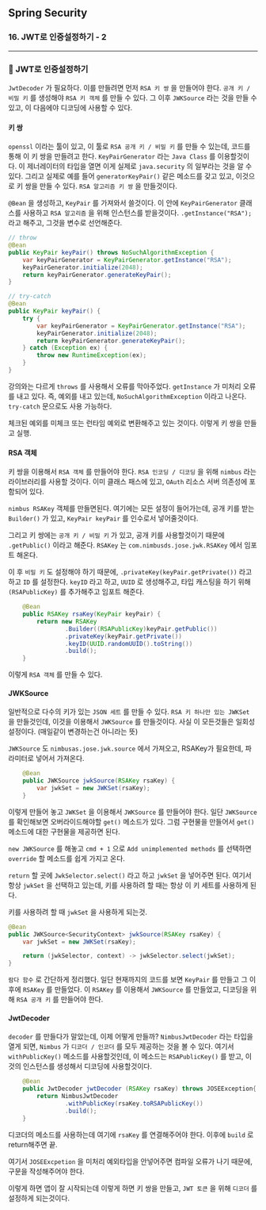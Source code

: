 ## Spring Security

### 16. JWT로 인증설정하기 - 2

---

### 📌 JWT로 인증설정하기

`JwtDecoder` 가 필요하다. 이를 만들려면 먼저 `RSA 키 쌍` 을 만들어야 한다.
`공개 키 / 비밀 키` 를 생성해야 `RSA 키 객체` 를 만들 수 있다.
그 이후 `JWKSource` 라는 것을 만들 수 있고, 이 다음에야 디코딩에 사용할 수 있다.

#### 키 쌍

`openssl` 이라는 툴이 있고, 이 툴로 `RSA 공개 키 / 비밀 키` 를 만들 수 있는데, 코드를 통해 이 키 쌍을 만들려고 한다. `KeyPairGenerator` 라는 `Java Class` 를 이용할것이다.
이 제너레이터의 타입을 열면 이게 실제로 `java.security` 의 일부라는 것을 알 수 있다.
그리고 실제로 예를 들어 `generatorKeyPair()` 같은 메소드를 갖고 있고, 이것으로 키 쌍을 만들 수 있다.
`RSA 알고리즘 키 쌍` 을 만들것이다.

`@Bean` 을 생성하고, `KeyPair` 를 가져와서 쓸것이다.
이 안에 `KeyPairGenerator` 클래스를 사용하고 `RSA 알고리즘` 을 위해 인스턴스를 받을것이다. `.getInstance("RSA");` 라고 해주고, 그것을 변수로 선언해준다.

```java
// throw
@Bean
public KeyPair keyPair() throws NoSuchAlgorithmException {
    var keyPairGenerator = KeyPairGenerator.getInstance("RSA");
    keyPairGenerator.initialize(2048);
    return keyPairGenerator.generateKeyPair();
}

// try-catch
@Bean
public KeyPair keyPair() {
    try {
        var keyPairGenerator = KeyPairGenerator.getInstance("RSA");
        keyPairGenerator.initialize(2048);
        return keyPairGenerator.generateKeyPair();
    } catch (Exception ex) {
        throw new RuntimeException(ex);
    }
}
```

강의와는 다르게 `throws` 를 사용해서 오류를 막아주었다.
`getInstance` 가 미처리 오류를 내고 있다. 즉, 예외를 내고 있는데,
`NoSuchAlgorithmException` 이라고 나온다. `try-catch` 문으로도 사용 가능하다.

체크된 예외를 미체크 또는 런타임 예외로 변환해주고 있는 것이다.
이렇게 키 쌍을 만들고 실행.

#### RSA 객체

키 쌍을 이용해서 `RSA 객체` 를 만들어야 한다.
`RSA 인코딩 / 디코딩` 을 위해 `nimbus` 라는 라이브러리를 사용할 것이다.
이미 클래스 패스에 있고, `OAuth` 리소스 서버 의존성에 포함되어 있다.

`nimbus RSAKey` 객체를 만들면된다.
여기에는 모든 설정이 들어가는데, 공개 키를 받는 `Builder()` 가 있고, `KeyPair keyPair` 를 인수로서 넣어줄것이다.

그리고 키 쌍에는 `공개 키 / 비밀 키` 가 있고, 공개 키를 사용할것이기 때문에 `.getPublic()` 이라고 해준다. `RSAKey` 는 `com.nimbusds.jose.jwk.RSAKey` 에서 임포트 해온다.

이 후 `비밀 키` 도 설정해야 하기 때문에, `.privateKey(keyPair.getPrivate())` 라고 하고 `ID` 를 설정한다.
`keyID` 라고 하고, `UUID` 로 생성해주고, 타입 캐스팅을 하기 위해 `(RSAPublicKey)` 를 추가해주고 임포트 해준다.

```java
	@Bean
	public RSAKey rsaKey(KeyPair keyPair) {
		return new RSAKey
				.Builder((RSAPublicKey)keyPair.getPublic())
				.privateKey(keyPair.getPrivate())
				.keyID(UUID.randomUUID().toString())
				.build();
	}
```

이렇게 `RSA 객체` 를 만들 수 있다.

#### JWKSource

일반적으로 다수의 키가 있는 `JSON 세트` 를 만들 수 있다.
`RSA 키 하나만 있는 JWKSet` 을 만들것인데, 이것을 이용해서 `JWKSource` 를 만들것이다.
사실 이 모든것들은 일회성 설정이다. (매일같이 변경하는건 아니라는 뜻)

`JWKSource` 도 `nimbusas.jose.jwk.source` 에서 가져오고, RSAKey가 필요한데, 파라미터로 넣어서 가져온다.

```java
	@Bean
	public JWKSource jwkSource(RSAKey rsaKey) {
		var jwkSet = new JWKSet(rsaKey);
	}
```

이렇게 만들어 놓고 `JWKSet` 을 이용해서 `JWKSource` 를 만들어야 한다.
일단 `JWKSource` 를 확인해보면 오버라이드해야할 `get()` 메소드가 있다. 그럼 구현물을 만들어서 `get()` 메소드에 대한 구현물을 제공하면 된다.

`new JWKSource` 를 해놓고 `cmd + 1` 으로 `Add unimplemented methods` 를 선택하면 `override` 할 메소드를 쉽게 가지고 온다.

`return` 할 곳에 `JwkSelector.select()` 라고 하고 `jwkSet` 을 넣어주면 된다.
여기서 항상 `jwkSet` 을 선택하고 있는데, 키를 사용하려 할 때는 항상 이 키 세트를 사용하게 된다.

키를 사용하려 할 때 `jwkSet` 을 사용하게 되는것.

```java
@Bean
public JWKSource<SecurityContext> jwkSource(RSAKey rsaKey) {
	var jwkSet = new JWKSet(rsaKey);

	return (jwkSelector, context) -> jwkSelector.select(jwkSet);
}
```

`람다 함수` 로 간단하게 정리했다.
일단 현재까지의 코드를 보면 `KeyPair` 를 만들고 그 이후에 `RSAKey` 를 만들었다.
이 `RSAKey` 를 이용해서 `JWKSource` 를 만들었고, 디코딩을 위해 `RSA 공개 키` 를 만들어야 한다.

#### JwtDecoder

`decoder` 를 만들다가 말았는데, 이제 어떻게 만들까?
`NimbusJwtDecoder` 라는 타입을 열게 되면, `Nimbus` 가 `디코더 / 인코더` 를 모두 제공하는 것을 볼 수 있다. 여기서 `withPublicKey()` 메소드를 사용할것인데, 이 메소드는 `RSAPublicKey()` 를 받고, 이것의 인스턴스를 생성해서 디코딩에 사용할것이다.

```java
	@Bean
	public JwtDecoder jwtDecoder (RSAKey rsaKey) throws JOSEException{
		return NimbusJwtDecoder
				.withPublicKey(rsaKey.toRSAPublicKey())
				.build();
	}
```

디코더의 메소드를 사용하는데 여기에 `rsaKey` 를 연결해주어야 한다. 이후에 `build` 로 return해주면 끝.

여기서 `JOSEExcpetion` 을 미처리 예외타입을 안넣어주면 컴파일 오류가 나기 때문에, 구문을 작성해주어야 한다.

이렇게 하면 앱이 잘 시작되는데 이렇게 하면 키 쌍을 만들고, `JWT 토큰` 을 위해 `디코더` 를 설정하게 되는것이다.
